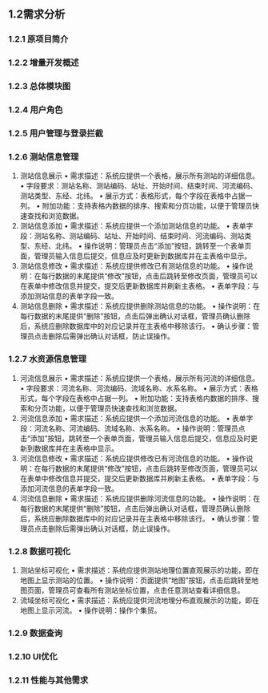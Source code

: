 ## 1.2需求分析
### 1.2.1 原项目简介
### 1.2.2 增量开发概述
### 1.2.3 总体模块图
### 1.2.4 用户角色
### 1.2.5 用户管理与登录拦截
### 1.2.6 测站信息管理
1. 测站信息展示
•	需求描述：系统应提供一个表格，展示所有测站的详细信息。
•	字段要求：测站名称、测站编码、站址、开始时间、结束时间、河流编码、测站类型、东经、北纬。
•	展示方式：表格形式，每个字段在表格中占据一列。
•	附加功能：支持表格内数据的排序、搜索和分页功能，以便于管理员快速查找和浏览数据。
2. 测站信息添加
•	需求描述：系统应提供一个添加测站信息的功能。
•	表单字段：测站名称、测站编码、站址、开始时间、结束时间、河流编码、测站类型、东经、北纬。
•	操作说明：管理员点击“添加”按钮，跳转至一个表单页面，管理员输入信息后提交，信息应及时更新到数据库并在主表格中显示。
3. 测站信息修改
•	需求描述：系统应提供修改已有测站信息的功能。
•	操作说明：在每行数据的末尾提供“修改”按钮，点击后跳转至修改页面，管理员可以在表单中修改信息并提交，提交后更新数据库并刷新主表格。
•	表单字段：与添加测站信息的表单字段一致。
4. 测站信息删除
•	需求描述：系统应提供删除测站信息的功能。
•	操作说明：在每行数据的末尾提供“删除”按钮，点击后弹出确认对话框，管理员确认删除后，系统应删除数据库中的对应记录并在主表格中移除该行。
•	确认步骤：管理员点击删除后需弹出确认对话框，防止误操作。
### 1.2.7 水资源信息管理
1. 河流信息展示
•	需求描述：系统应提供一个表格，展示所有河流的详细信息。
•	字段要求：河流名称、河流编码、流域名称、水系名称。
•	展示方式：表格形式，每个字段在表格中占据一列。
•	附加功能：支持表格内数据的排序、搜索和分页功能，以便于管理员快速查找和浏览数据。
2. 河流信息添加
•	需求描述：系统应提供一个添加河流信息的功能。
•	表单字段：河流名称、河流编码、流域名称、水系名称。
•	操作说明：管理员点击“添加”按钮，跳转至一个表单页面，管理员输入信息后提交，信息应及时更新到数据库并在主表格中显示。
3. 河流信息修改
•	需求描述：系统应提供修改已有河流信息的功能。
•	操作说明：在每行数据的末尾提供“修改”按钮，点击后跳转至修改页面，管理员可以在表单中修改信息并提交，提交后更新数据库并刷新主表格。
•	表单字段：与添加河流信息的表单字段一致。
4. 河流信息删除
•	需求描述：系统应提供删除河流信息的功能。
•	操作说明：在每行数据的末尾提供“删除”按钮，点击后弹出确认对话框，管理员确认删除后，系统应删除数据库中的对应记录并在主表格中移除该行。
•	确认步骤：管理员点击删除后需弹出确认对话框，防止误操作。
### 1.2.8 数据可视化
1. 测站坐标可视化
•	需求描述：系统应提供测站地理位置直观展示的功能，即在地图上显示测站的位置。
•	操作说明：页面提供“地图”按钮，点击后跳转至地图页面，管理员可查看所有测站坐标位置，点击任意测站查看详细信息。
2. 流域坐标可视化
•	需求描述：系统应提供河流地理分布直观展示的功能，即在地图上显示河流。
•	操作说明：操作个集贸。
### 1.2.9 数据查询
### 1.2.10 UI优化
### 1.2.11 性能与其他需求
